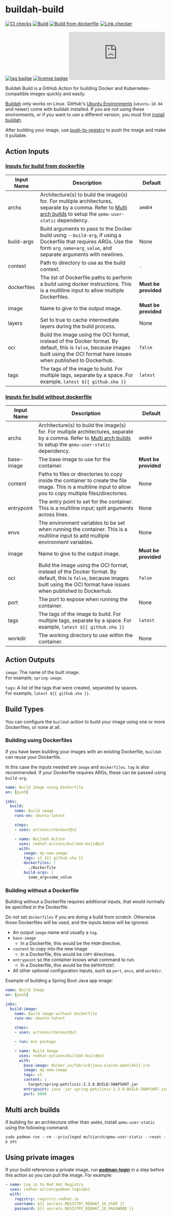 # buildah-build
[![CI checks](https://github.com/redhat-actions/buildah-build/workflows/CI%20checks/badge.svg)](https://github.com/redhat-actions/buildah-build/actions?query=workflow%3A%22CI+checks%22)
[![Build](https://github.com/redhat-actions/buildah-build/workflows/Build/badge.svg)](https://github.com/redhat-actions/buildah-build/actions?query=workflow%3ABuild)
[![Build from dockerfile](https://github.com/redhat-actions/buildah-build/workflows/Build%20from%20dockerfile/badge.svg)](https://github.com/redhat-actions/buildah-build/actions?query=workflow%3A%22Build+from+dockerfile%22)
[![Link checker](https://github.com/redhat-actions/buildah-build/workflows/Link%20checker/badge.svg)](https://github.com/redhat-actions/buildah-build/actions?query=workflow%3A%22Link+checker%22)
<br>
<br>
[![tag badge](https://img.shields.io/github/v/tag/redhat-actions/buildah-build)](https://github.com/redhat-actions/buildah-build/tags)
[![license badge](https://img.shields.io/github/license/redhat-actions/buildah-build)](./LICENSE)
[![size badge](https://img.shields.io/github/size/redhat-actions/buildah-build/dist/index.js)](./dist)

Buildah Build is a GitHub Action for building Docker and Kubernetes-compatible images quickly and easily.

[Buildah](https://github.com/containers/buildah/tree/master/docs) only works on Linux. GitHub's [Ubuntu Environments](https://github.com/actions/virtual-environments#available-environments) (`ubuntu-18.04` and newer) come with buildah installed. If you are not using these environments, or if you want to use a different version, you must first [install buildah](https://github.com/containers/buildah/blob/master/install.md).

After building your image, use [push-to-registry](https://github.com/redhat-actions/push-to-registry) to push the image and make it pullable.

<a id="action-inputs"></a>

## Action Inputs

<a id="dockerfile-build-inputs"></a>

### [Inputs for build from dockerfile](https://github.com/containers/buildah/blob/master/docs/buildah-bud.md)

| Input Name | Description | Default |
| ---------- | ----------- | ------- |
| archs | Architecture(s) to build the image(s) for. For multiple architectures, separate by a comma. Refer to [Multi arch builds](#multi-arch-builds) to setup the `qemu-user-static` dependency. | `amd64`
| build-args | Build arguments to pass to the Docker build using `--build-arg`, if using a Dockerfile that requires ARGs. Use the form `arg_name=arg_value`, and separate arguments with newlines. | None
| context | Path to directory to use as the build context. | `.`
| dockerfiles | The list of Dockerfile paths to perform a build using docker instructions. This is a multiline input to allow multiple Dockerfiles. | **Must be provided**
| image | Name to give to the output image. | **Must be provided**
| layers | Set to true to cache intermediate layers during the build process. | None
| oci | Build the image using the OCI format, instead of the Docker format. By default, this is `false`, because images built using the OCI format have issues when published to Dockerhub. | `false`
| tags | The tags of the image to build. For multiple tags, separate by a space. For example, `latest ${{ github.sha }}` | `latest`

<a id="scratch-build-inputs"></a>

### [Inputs for build without dockerfile](https://github.com/containers/buildah/blob/master/docs/buildah-config.md)

| Input Name | Description | Default |
| ---------- | ----------- | ------- |
| archs | Architecture(s) to build the image(s) for. For multiple architectures, separate by a comma. Refer to [Multi arch builds](#multi-arch-builds) to setup the `qemu-user-static` dependency. | `amd64`
| base-image | The base image to use for the container. | **Must be provided**
| content | Paths to files or directories to copy inside the container to create the file image. This is a multiline input to allow you to copy multiple files/directories.| None
| entrypoint | The entry point to set for the container. This is a multiline input; split arguments across lines. | None
| envs | The environment variables to be set when running the container. This is a multiline input to add multiple environment variables. | None
| image | Name to give to the output image. | **Must be provided**
| oci | Build the image using the OCI format, instead of the Docker format. By default, this is `false`, because images built using the OCI format have issues when published to Dockerhub. | `false`
| port | The port to expose when running the container. | None
| tags | The tags of the image to build. For multiple tags, separate by a space. For example, `latest ${{ github.sha }}` | `latest`
| workdir | The working directory to use within the container. | None

<a id="outputs"></a>

## Action Outputs

`image`: The name of the built image.<br>
For example, `spring-image`.

`tags`: A list of the tags that were created, separated by spaces.<br>
For example, `latest ${{ github.sha }}`.

<a id="build-types"></a>

## Build Types

You can configure the `buildah` action to build your image using one or more Dockerfiles, or none at all.

<a id="build-using-dockerfile"></a>

### Building using Dockerfiles

If you have been building your images with an existing Dockerfile, `buildah` can reuse your Dockerfile.

In this case the inputs needed are `image` and `dockerfiles`. `tag` is also recommended. If your Dockerfile requires ARGs, these can be passed using `build-arg`.

```yaml
name: Build Image using Dockerfile
on: [push]

jobs:
  build:
    name: Build image
    runs-on: ubuntu-latest

    steps:
    - uses: actions/checkout@v2

    - name: Buildah Action
      uses: redhat-actions/buildah-build@v2
      with:
        image: my-new-image
        tags: v1 ${{ github.sha }}
        dockerfiles: |
          ./Dockerfile
        build-args: |
          some_arg=some_value
```
<a id="scratch-build"></a>

### Building without a Dockerfile

Building without a Dockerfile requires additional inputs, that would normally be specified in the Dockerfile.

Do not set `dockerfiles` if you are doing a build from scratch. Otherwise those Dockerfiles will be used, and the inputs below will be ignored.

- An output `image` name and usually a `tag`.
- `base-image`
  - In a Dockerfile, this would be the `FROM` directive.
- `content` to copy into the new image
  - In a Dockerfile, this would be `COPY` directives.
- `entrypoint` so the container knows what command to run.
  - In a Dockerfile, this would be the `ENTRYPOINT`.
- All other optional configuration inputs, such as `port`, `envs`, and `workdir`.

Example of building a Spring Boot Java app image:
```yaml
name: Build Image
on: [push]

jobs:
  build-image:
    name: Build image without Dockerfile
    runs-on: ubuntu-latest

    steps:
    - uses: actions/checkout@v2

    - run: mvn package

    - name: Build Image
      uses: redhat-actions/buildah-build@v2
      with:
        base-image: docker.io/fabric8/java-alpine-openjdk11-jre
        image: my-new-image
        tags: v1
        content: |
          target/spring-petclinic-2.3.0.BUILD-SNAPSHOT.jar
        entrypoint: java -jar spring-petclinic-2.3.0.BUILD-SNAPSHOT.jar
        port: 8080
```

<a id="multi-arch-builds"></a>

## Multi arch builds

If building for an architecture other than `amd64`, install `qemu-user-static` using the following command.
```
sudo podman run --rm --privileged multiarch/qemu-user-static --reset -p yes
```

## Using private images

If your build references a private image, run [**podman-login**](https://github.com/redhat-actions/podman-login) in a step before this action so you can pull the image.
For example:

```yaml
- name: Log in to Red Hat Registry
  uses: redhat-action/podman-login@v1
  with:
    registry: registry.redhat.io
    username: ${{ secrets.REGISTRY_REDHAT_IO_USER }}
    password: ${{ secrets.REGISTRY_REDHAT_IO_PASSWORD }}
```
